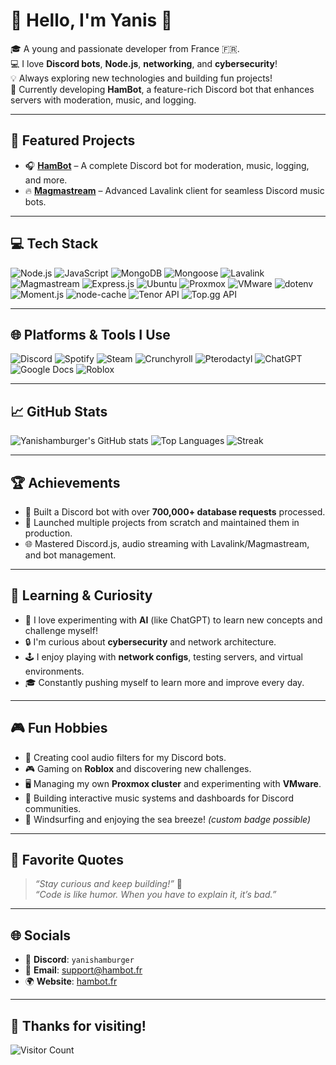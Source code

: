 # 👋 Hello, I'm Yanis 🍔

🎓 A young and passionate developer from France 🇫🇷.  
💻 I love **Discord bots**, **Node.js**, **networking**, and **cybersecurity**!  
💡 Always exploring new technologies and building fun projects!  
🔧 Currently developing **HamBot**, a feature-rich Discord bot that enhances servers with moderation, music, and logging.

---

## 🚀 Featured Projects
- 🎧 **[HamBot](https://github.com/HamBot-Discord/HamBot)** – A complete Discord bot for moderation, music, logging, and more.
- 🔥 **[Magmastream](https://github.com/Magmastream-NPM/magmastream)** – Advanced Lavalink client for seamless Discord music bots.

---

## 💻 Tech Stack
![Node.js](https://img.shields.io/badge/-Node.js-339933?logo=node.js&logoColor=white)
![JavaScript](https://img.shields.io/badge/-JavaScript-F7DF1E?logo=javascript&logoColor=black)
![MongoDB](https://img.shields.io/badge/-MongoDB-47A248?logo=mongodb&logoColor=white)
![Mongoose](https://img.shields.io/badge/-Mongoose-800000?logo=mongodb&logoColor=white)
![Lavalink](https://img.shields.io/badge/-Lavalink-4D4D4D?logo=musicbrainz&logoColor=white)
![Magmastream](https://img.shields.io/badge/-Magmastream-FF5733?logo=buffer&logoColor=white)
![Express.js](https://img.shields.io/badge/-Express.js-000000?logo=express&logoColor=white)
![Ubuntu](https://img.shields.io/badge/-Ubuntu-E95420?logo=ubuntu&logoColor=white)
![Proxmox](https://img.shields.io/badge/-Proxmox-E8E9EB?logo=proxmox&logoColor=black)
![VMware](https://img.shields.io/badge/-VMware-607078?logo=vmware&logoColor=white)
![dotenv](https://img.shields.io/badge/-dotenv-000000?logo=dotenv&logoColor=white)
![Moment.js](https://img.shields.io/badge/-Moment.js-FFBB00?logo=javascript&logoColor=black)
![node-cache](https://img.shields.io/badge/-NodeCache-009688?logo=buffer&logoColor=white)
![Tenor API](https://img.shields.io/badge/-Tenor-3F51B5?logo=tenor&logoColor=white)
![Top.gg API](https://img.shields.io/badge/-Top.gg-FF4500?logo=topdotgg&logoColor=white)

---

## 🌐 Platforms & Tools I Use
![Discord](https://img.shields.io/badge/-Discord-5865F2?logo=discord&logoColor=white)
![Spotify](https://img.shields.io/badge/-Spotify-1DB954?logo=spotify&logoColor=white)
![Steam](https://img.shields.io/badge/-Steam-000000?logo=steam&logoColor=white)
![Crunchyroll](https://img.shields.io/badge/-Crunchyroll-F47521?logo=crunchyroll&logoColor=white)
![Pterodactyl](https://img.shields.io/badge/-Pterodactyl-5C5C5C?logo=pterodactyl&logoColor=white)
![ChatGPT](https://img.shields.io/badge/-ChatGPT-00A67E?logo=openai&logoColor=white)
![Google Docs](https://img.shields.io/badge/-Google%20Docs-4285F4?logo=googledocs&logoColor=white)
![Roblox](https://img.shields.io/badge/-Roblox-000000?logo=roblox&logoColor=white)

---

## 📈 GitHub Stats
![Yanishamburger's GitHub stats](https://github-readme-stats.vercel.app/api?username=Yanishamburger&show_icons=true&theme=radical)
![Top Languages](https://github-readme-stats.vercel.app/api/top-langs/?username=Yanishamburger&layout=compact&theme=radical)
![Streak](https://streak-stats.demolab.com?user=Yanishamburger&theme=radical&hide_border=true)

---

## 🏆 Achievements
- 🏅 Built a Discord bot with over **700,000+ database requests** processed.
- 🚀 Launched multiple projects from scratch and maintained them in production.
- 🌐 Mastered Discord.js, audio streaming with Lavalink/Magmastream, and bot management.

---

## 🧠 Learning & Curiosity
- 🤖 I love experimenting with **AI** (like ChatGPT) to learn new concepts and challenge myself!
- 🔒 I'm curious about **cybersecurity** and network architecture.
- 🕹️ I enjoy playing with **network configs**, testing servers, and virtual environments.
- 🎓 Constantly pushing myself to learn more and improve every day.

---

## 🎮 Fun Hobbies
- 🎵 Creating cool audio filters for my Discord bots.
- 🎮 Gaming on **Roblox** and discovering new challenges.
- 🖥️ Managing my own **Proxmox cluster** and experimenting with **VMware**.
- 🎤 Building interactive music systems and dashboards for Discord communities.
- 🌊 Windsurfing and enjoying the sea breeze! *(custom badge possible)*

---

## 💬 Favorite Quotes
> _“Stay curious and keep building!”_ 🚀  
> _“Code is like humor. When you have to explain it, it’s bad.”_

---

## 🌐 Socials
- 💬 **Discord**: `yanishamburger`
- 📧 **Email**: [support@hambot.fr](mailto:support@hambot.fr)
- 🌍 **Website**: [hambot.fr](https://hambot.fr)

---

## 🎉 Thanks for visiting!
![Visitor Count](https://profile-counter.glitch.me/Yanishamburger/count.svg)

